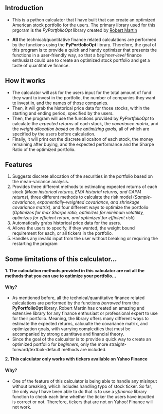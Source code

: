 ## Introduction
- This is a python calculator that I have built that can create an optimized American stock portfolio for the users. 
The primary library used for this prgoram is the *PyPortfolioOpt* library created by 
[Robert Martin](https://github.com/robertmartin8) 

- __All__ the technical/quantitative finance related calculations are performed by the functions using the __PyPortfolioOpt__ library.
Therefore, the goal of this program is to provide a quick and handy optimizer that presents the functions in a user-friendly way, 
so that a *beginner-level* finance enthusiast could use to create an optimized stock portfolio and get a taste of quantitative finance. 

 ## How it works
 - The calculator will ask for the users input for the total amount of fund they want to invest in the portfolio, 
 the number of companies they want to invest in, and the names of those companies. 
 - Then, it will grab the historical price data for those stocks, within the starting and ending period, 
 specified by the users. 
 - Then, the program will use the functions provided by *PyPortfolioOpt* to calculate the *expected returns* of each stock, 
 the *covariance matrix*, and the *weight allocation based on the optimizing goals*, all of which are specified by 
 the users before calculation. 
 - Finally, it will print out the discrete allocaiton of each stock, the money remaining after buying, and the expected performance 
 and the Sharpe Ratio of the optimized portfolio. 
 
  ## Features
1. Suggests discrete allocation of the securities in the portfolio based on the mean-variance analysis. 
2. Provides three different methods to estimating expected returns of each stock (*Mean historical returns, EMA historial returns, and CAPM returns*), 
three different methods to calculate the risk model (*Sample-covariance, exponentially-weighted covariance, and shrinkage covariance matrix*), 
and four different ways to optimize the portfolio (*Optimizes for max Sharpe ratio, optimizes for minimum volatility, optimizes for efficient return, and optimized for efficient risk*) 
3. Automatically grabs historical price data for the users.
4. Allows the users to specify, if they wanted, the weight bound requirement for each, or all tickers in the portfolio. 
5. Handles any invalid input from the user without breaking or requiring the restarting the program 
 
  ## Some limitations of this calculator...
   __1. The calculation methods provided in this calculator are not all the methods that you can use to optimize your portfolio...__
  #### Why?
  - As mentioned before, all the technical/quantitative finance related calculations are performed by the functions *borrowed* from the __PyPortfolioOpt__ library.
    Robert Martin has created an amazing and extensive library for any finance enthusiast or professional expert to use for their portfolio. Meaning, the library offers many 
    different ways to estimate the expected returns, calcualte the covariance matrix, and optimization goals, with varrying complexities that must be accompanied by strong 
    quantitave and financial theory. 
  - Since the goal of the calcualtor is to provide a quick way to create an optimized portfolio for *beginners*, only the more straight-forward/textbok-default methods 
   are included. 
   
   __2. This calculator only works with tickers available on Yahoo Finance__
   #### Why?
   - One of the feature of this calculator is being able to handle any misinput without breaking, which includes handling typo of stock ticker. So far, the only way I have 
   been able to do that is to use a *yfinance* library function to check each time whether the ticker the users have inputted is correct or not. Therefore, tickers that 
   are not on Yahoo! Finance will not work. 
   
  
    
